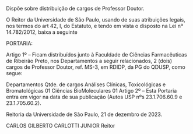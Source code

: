 Dispõe sobre distribuição de cargos de Professor Doutor.

O Reitor da Universidade de São Paulo, usando de suas atribuições legais, nos termos do art 42, I, do Estatuto, e tendo em vista o disposto na Lei nº 14.782/2012, baixa a seguinte

PORTARIA:

Artigo 1º – Ficam distribuídos junto à Faculdade de Ciências Farmacêuticas de Ribeirão Preto, nos Departamentos a seguir relacionados, 2 (dois) cargos de Professor Doutor, ref. MS-3, em RDIDP, da PG do QDUSP, como segue:

Departamentos	Qtde. de cargos
Análises Clínicas, Toxicológicas e Bromatológicas	01
Ciências BioMoleculares	01
Artigo 2º – Esta Portaria entra em vigor na data de sua publicação (Autos USP nºs 23.1.706.60.9 e 23.1.705.60.2).

Reitoria da Universidade de São Paulo, 21 de dezembro de 2023.

CARLOS GILBERTO CARLOTTI JUNIOR
Reitor